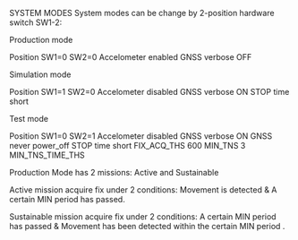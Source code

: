 SYSTEM MODES
System modes can be change by 2-position hardware switch SW1-2:

Production mode

Position SW1=0 SW2=0
Accelometer enabled
GNSS verbose OFF


Simulation mode

Position SW1=1 SW2=0
Accelometer disabled
GNSS verbose ON
STOP time short

Test mode

Position SW1=0 SW2=1
Accelometer disabled
GNSS verbose ON
GNSS never power_off
STOP time short
FIX_ACQ_THS 600
MIN_TNS 3
MIN_TNS_TIME_THS


Production Mode has 2 missions: Active and Sustainable

Active mission acquire fix under 2 conditions: Movement is detected & A certain MIN period has passed. 

Sustainable mission acquire fix under 2 conditions: A certain MIN period has passed & Movement has been detected within the certain MIN period .
